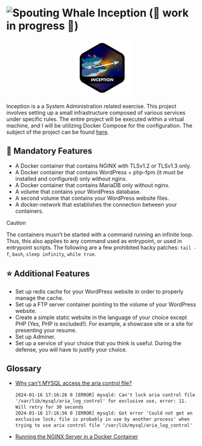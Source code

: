 # <img src="https://raw.githubusercontent.com/Tarikul-Islam-Anik/Animated-Fluent-Emojis/master/Emojis/Animals/Spouting%20Whale.png" alt="Spouting Whale" width="25" height="25" /> Inception (🚧 work in progress 🚧)

<div align=center>
  
  ![badge](https://raw.githubusercontent.com/angelamcosta/angelamcosta/main/42_badges/inceptionn.png)
</div>

Inception is a a System Administration related exercise. This project involves setting up a small infrastructure composed of various services under specific rules. The entire project will be executed within a virtual machine, and I will be utilizing Docker Compose for the configuration. The subject of the project can be found [here](https://raw.githubusercontent.com/angelamcosta/inception/main/en.subject.pdf).

## 📜 Mandatory Features

-   A Docker container that contains NGINX with TLSv1.2 or TLSv1.3 only.
-   A Docker container that contains WordPress + php-fpm (it must be installed and configured) only without nginx.
-   A Docker container that contains MariaDB only without nginx.
-   A volume that contains your WordPress database.
-   A second volume that contains your WordPress website files.
-   A docker-network that establishes the connection between your containers.

> [!CAUTION]
> The containers musn’t be started with a command running an infinite loop. Thus, this also applies to any command used as entrypoint, or used in entrypoint scripts. The following are a few prohibited hacky patches: `tail -f`, `bash`, `sleep infinity`, `while true`.

## ⭐ Additional Features

-   Set up redis cache for your WordPress website in order to properly manage the cache.
-   Set up a FTP server container pointing to the volume of your WordPress website.
-   Create a simple static website in the language of your choice except PHP (Yes, PHP is excluded!). For example, a showcase site or a site for presenting your resume.
-   Set up Adminer.
-   Set up a service of your choice that you think is useful. During the defense, you
will have to justify your choice.

## Glossary

- [Why can't MYSQL access the aria control file?](https://www.linode.com/community/questions/17989/why-cant-mysql-access-the-aria-control-file)

  ```
  2024-01-16 17:16:26 0 [ERROR] mysqld: Can't lock aria control file '/var/lib/mysql/aria_log_control' for exclusive use, error: 11. Will retry for 30 seconds
  2024-01-16 17:16:56 0 [ERROR] mysqld: Got error 'Could not get an exclusive lock; file is probably in use by another process' when trying to use aria control file '/var/lib/mysql/aria_log_control'
  ```

- [Running the NGINX Server in a Docker Container](https://www.baeldung.com/linux/nginx-docker-container)
